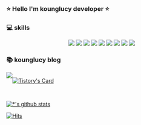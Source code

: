 ### ⭐ Hello I'm kounglucy developer ⭐

### 💻︎ skills 
<div align=center>
	<img src="https://img.shields.io/badge/java-007396?style=for-the-badge&logo=OpenJDK&logoColor=white">
	<img src="https://img.shields.io/badge/Spring-6DB33F?style=for-the-badge&logo=Spring&logoColor=white">
        <img src="https://img.shields.io/badge/springboot-6DB33F?style=for-the-badge&logo=springboot&logoColor=white">
	<img src="https://img.shields.io/badge/Spring Security-6DB33F?style=for-the-badge&logo=Spring Security&logoColor=white">
        <img src="https://img.shields.io/badge/JUnit5-25A162?style=for-the-badge&logo=JUnit5&logoColor=white">
	<img src="https://img.shields.io/badge/MySQL-4479A1?style=for-the-badge&logo=MySQL&logoColor=white">
        <img src="https://img.shields.io/badge/HTML5-E34F26?style=for-the-badge&logo=HTML5&logoColor=white">
	<img src="https://img.shields.io/badge/CSS3-1572B6?style=for-the-badge&logo=CSS3&logoColor=white">
        <img src="https://img.shields.io/badge/JavaScript-F7DF1E?style=for-the-badge&logo=JavaScript&logoColor=white">
    <br>
    </div>
    
### 📚 kounglucy blog 
<div style="display:flex; flex-direction:row;">
    <a href="https://sweetpumkin.tistory.com">
        <img src="https://img.shields.io/badge/Tistory-f89b00?style=for-the-badge&logo=Tistory&logoColor=white"> 
    </a>
	
[![Tistory's Card](https://github-readme-tistory-card.vercel.app/api?name=sweetpumkin&theme=default)](https://sweetpumkin.tistory.com)
</div><br>








[![*'s github stats](https://github-readme-stats.vercel.app/api?username=kounglucy)](https://github.com/kounglucy)

[![Hits](https://hits.seeyoufarm.com/api/count/incr/badge.svg?url=https%3A%2F%2Fgithub.com%2Fkounglucy&count_bg=%233D73C8&title_bg=%23555555&icon=&icon_color=%23E7E7E7&title=hits&edge_flat=false)](https://hits.seeyoufarm.com)

